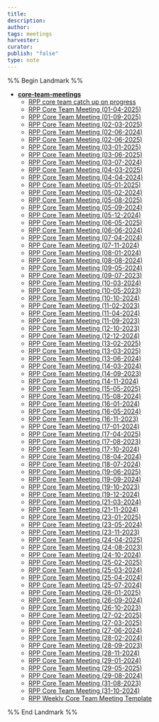 ```yaml
---
title: 
description: 
author: 
tags: meetings
harvester: 
curator: 
publish: "false"
type: note
---
```

%% Begin Landmark %%
- **[core-team-meetings](notes/rpp/rpp-archive/rpp-meetings/core-team-meetings/core-team-meetings.md)**
  - [RPP core team catch up on progress](notes/rpp/rpp-archive/rpp-meetings/core-team-meetings/RPP%20core%20team%20catch%20up%20on%20progress.md)
  - [RPP Core Team Meeting (01-04-2025)](notes/rpp/rpp-archive/rpp-meetings/core-team-meetings/RPP%20Core%20Team%20Meeting%20(01-04-2025).md)
  - [RPP Core Team Meeting (01-09-2025)](notes/rpp/rpp-archive/rpp-meetings/core-team-meetings/RPP%20Core%20Team%20Meeting%20(01-09-2025).md)
  - [RPP Core Team Meeting (02-03-2025)](notes/rpp/rpp-archive/rpp-meetings/core-team-meetings/RPP%20Core%20Team%20Meeting%20(02-03-2025).md)
  - [RPP Core Team Meeting (02-06-2024)](notes/rpp/rpp-archive/rpp-meetings/core-team-meetings/RPP%20Core%20Team%20Meeting%20(02-06-2024).md)
  - [RPP Core Team Meeting (02-06-2025)](notes/rpp/rpp-archive/rpp-meetings/core-team-meetings/RPP%20Core%20Team%20Meeting%20(02-06-2025).md)
  - [RPP Core Team Meeting (03-01-2025)](notes/rpp/rpp-archive/rpp-meetings/core-team-meetings/RPP%20Core%20Team%20Meeting%20(03-01-2025).md)
  - [RPP Core Team Meeting (03-06-2025)](notes/rpp/rpp-archive/rpp-meetings/core-team-meetings/RPP%20Core%20Team%20Meeting%20(03-06-2025).md)
  - [RPP Core Team Meeting (03-07-2024)](notes/rpp/rpp-archive/rpp-meetings/core-team-meetings/RPP%20Core%20Team%20Meeting%20(03-07-2024).md)
  - [RPP Core Team Meeting (04-03-2025)](notes/rpp/rpp-archive/rpp-meetings/core-team-meetings/RPP%20Core%20Team%20Meeting%20(04-03-2025).md)
  - [RPP Core Team Meeting (04-04-2024)](notes/rpp/rpp-archive/rpp-meetings/core-team-meetings/RPP%20Core%20Team%20Meeting%20(04-04-2024).md)
  - [RPP Core Team Meeting (05-01-2025)](notes/rpp/rpp-archive/rpp-meetings/core-team-meetings/RPP%20Core%20Team%20Meeting%20(05-01-2025).md)
  - [RPP Core Team Meeting (05-02-2024)](notes/rpp/rpp-archive/rpp-meetings/core-team-meetings/RPP%20Core%20Team%20Meeting%20(05-02-2024).md)
  - [RPP Core Team Meeting (05-08-2025)](notes/rpp/rpp-archive/rpp-meetings/core-team-meetings/RPP%20Core%20Team%20Meeting%20(05-08-2025).md)
  - [RPP Core Team Meeting (05-09-2024)](notes/rpp/rpp-archive/rpp-meetings/core-team-meetings/RPP%20Core%20Team%20Meeting%20(05-09-2024).md)
  - [RPP Core Team Meeting (05-12-2024)](notes/rpp/rpp-archive/rpp-meetings/core-team-meetings/RPP%20Core%20Team%20Meeting%20(05-12-2024).md)
  - [RPP Core Team Meeting (06-05-2025)](notes/rpp/rpp-archive/rpp-meetings/core-team-meetings/RPP%20Core%20Team%20Meeting%20(06-05-2025).md)
  - [RPP Core Team Meeting (06-06-2024)](notes/rpp/rpp-archive/rpp-meetings/core-team-meetings/RPP%20Core%20Team%20Meeting%20(06-06-2024).md)
  - [RPP Core Team Meeting (07-04-2024)](notes/rpp/rpp-archive/rpp-meetings/core-team-meetings/RPP%20Core%20Team%20Meeting%20(07-04-2024).md)
  - [RPP Core Team Meeting (07-11-2024)](notes/rpp/rpp-archive/rpp-meetings/core-team-meetings/RPP%20Core%20Team%20Meeting%20(07-11-2024).md)
  - [RPP Core Team Meeting (08-01-2024)](notes/rpp/rpp-archive/rpp-meetings/core-team-meetings/RPP%20Core%20Team%20Meeting%20(08-01-2024).md)
  - [RPP Core Team Meeting (08-08-2024)](notes/rpp/rpp-archive/rpp-meetings/core-team-meetings/RPP%20Core%20Team%20Meeting%20(08-08-2024).md)
  - [RPP Core Team Meeting (09-05-2024)](notes/rpp/rpp-archive/rpp-meetings/core-team-meetings/RPP%20Core%20Team%20Meeting%20(09-05-2024).md)
  - [RPP Core Team Meeting (09-07-2023)](notes/rpp/rpp-archive/rpp-meetings/core-team-meetings/RPP%20Core%20Team%20Meeting%20(09-07-2023).md)
  - [RPP Core Team Meeting (10-03-2024)](notes/rpp/rpp-archive/rpp-meetings/core-team-meetings/RPP%20Core%20Team%20Meeting%20(10-03-2024).md)
  - [RPP Core Team Meeting (10-05-2023)](notes/rpp/rpp-archive/rpp-meetings/core-team-meetings/RPP%20Core%20Team%20Meeting%20(10-05-2023).md)
  - [RPP Core Team Meeting (10-10-2024)](notes/rpp/rpp-archive/rpp-meetings/core-team-meetings/RPP%20Core%20Team%20Meeting%20(10-10-2024).md)
  - [RPP Core Team Meeting (11-02-2023)](notes/rpp/rpp-archive/rpp-meetings/core-team-meetings/RPP%20Core%20Team%20Meeting%20(11-02-2023).md)
  - [RPP Core Team Meeting (11-04-2024)](notes/rpp/rpp-archive/rpp-meetings/core-team-meetings/RPP%20Core%20Team%20Meeting%20(11-04-2024).md)
  - [RPP Core Team Meeting (11-09-2023)](notes/rpp/rpp-archive/rpp-meetings/core-team-meetings/RPP%20Core%20Team%20Meeting%20(11-09-2023).md)
  - [RPP Core Team Meeting (12-10-2023)](notes/rpp/rpp-archive/rpp-meetings/core-team-meetings/RPP%20Core%20Team%20Meeting%20(12-10-2023).md)
  - [RPP Core Team Meeting (12-12-2024)](notes/rpp/rpp-archive/rpp-meetings/core-team-meetings/RPP%20Core%20Team%20Meeting%20(12-12-2024).md)
  - [RPP Core Team Meeting (13-02-2025)](notes/rpp/rpp-archive/rpp-meetings/core-team-meetings/RPP%20Core%20Team%20Meeting%20(13-02-2025).md)
  - [RPP Core Team Meeting (13-03-2025)](notes/rpp/rpp-archive/rpp-meetings/core-team-meetings/RPP%20Core%20Team%20Meeting%20(13-03-2025).md)
  - [RPP Core Team Meeting (13-06-2024)](notes/rpp/rpp-archive/rpp-meetings/core-team-meetings/RPP%20Core%20Team%20Meeting%20(13-06-2024).md)
  - [RPP Core Team Meeting (14-03-2024)](notes/rpp/rpp-archive/rpp-meetings/core-team-meetings/RPP%20Core%20Team%20Meeting%20(14-03-2024).md)
  - [RPP Core Team Meeting (14-09-2023)](notes/rpp/rpp-archive/rpp-meetings/core-team-meetings/RPP%20Core%20Team%20Meeting%20(14-09-2023).md)
  - [RPP Core Team Meeting (14-11-2024)](notes/rpp/rpp-archive/rpp-meetings/core-team-meetings/RPP%20Core%20Team%20Meeting%20(14-11-2024).md)
  - [RPP Core Team Meeting (15-05-2025)](notes/rpp/rpp-archive/rpp-meetings/core-team-meetings/RPP%20Core%20Team%20Meeting%20(15-05-2025).md)
  - [RPP Core Team Meeting (15-08-2024)](notes/rpp/rpp-archive/rpp-meetings/core-team-meetings/RPP%20Core%20Team%20Meeting%20(15-08-2024).md)
  - [RPP Core Team Meeting (16-01-2024)](notes/rpp/rpp-archive/rpp-meetings/core-team-meetings/RPP%20Core%20Team%20Meeting%20(16-01-2024).md)
  - [RPP Core Team Meeting (16-05-2024)](notes/rpp/rpp-archive/rpp-meetings/core-team-meetings/RPP%20Core%20Team%20Meeting%20(16-05-2024).md)
  - [RPP Core Team Meeting (16-11-2023)](notes/rpp/rpp-archive/rpp-meetings/core-team-meetings/RPP%20Core%20Team%20Meeting%20(16-11-2023).md)
  - [RPP Core Team Meeting (17-01-2024)](notes/rpp/rpp-archive/rpp-meetings/core-team-meetings/RPP%20Core%20Team%20Meeting%20(17-01-2024).md)
  - [RPP Core Team Meeting (17-04-2025)](notes/rpp/rpp-archive/rpp-meetings/core-team-meetings/RPP%20Core%20Team%20Meeting%20(17-04-2025).md)
  - [RPP Core Team Meeting (17-08-2023)](notes/rpp/rpp-archive/rpp-meetings/core-team-meetings/RPP%20Core%20Team%20Meeting%20(17-08-2023).md)
  - [RPP Core Team Meeting (17-10-2024)](notes/rpp/rpp-archive/rpp-meetings/core-team-meetings/RPP%20Core%20Team%20Meeting%20(17-10-2024).md)
  - [RPP Core Team Meeting (18-04-2024)](notes/rpp/rpp-archive/rpp-meetings/core-team-meetings/RPP%20Core%20Team%20Meeting%20(18-04-2024).md)
  - [RPP Core Team Meeting (18-07-2024)](notes/rpp/rpp-archive/rpp-meetings/core-team-meetings/RPP%20Core%20Team%20Meeting%20(18-07-2024).md)
  - [RPP Core Team Meeting (19-06-2025)](notes/rpp/rpp-archive/rpp-meetings/core-team-meetings/RPP%20Core%20Team%20Meeting%20(19-06-2025).md)
  - [RPP Core Team Meeting (19-09-2024)](notes/rpp/rpp-archive/rpp-meetings/core-team-meetings/RPP%20Core%20Team%20Meeting%20(19-09-2024).md)
  - [RPP Core Team Meeting (19-10-2023)](notes/rpp/rpp-archive/rpp-meetings/core-team-meetings/RPP%20Core%20Team%20Meeting%20(19-10-2023).md)
  - [RPP Core Team Meeting (19-12-2024)](notes/rpp/rpp-archive/rpp-meetings/core-team-meetings/RPP%20Core%20Team%20Meeting%20(19-12-2024).md)
  - [RPP Core Team Meeting (21-03-2024)](notes/rpp/rpp-archive/rpp-meetings/core-team-meetings/RPP%20Core%20Team%20Meeting%20(21-03-2024).md)
  - [RPP Core Team Meeting (21-11-2024)](notes/rpp/rpp-archive/rpp-meetings/core-team-meetings/RPP%20Core%20Team%20Meeting%20(21-11-2024).md)
  - [RPP Core Team Meeting (23-01-2025)](notes/rpp/rpp-archive/rpp-meetings/core-team-meetings/RPP%20Core%20Team%20Meeting%20(23-01-2025).md)
  - [RPP Core Team Meeting (23-05-2024)](notes/rpp/rpp-archive/rpp-meetings/core-team-meetings/RPP%20Core%20Team%20Meeting%20(23-05-2024).md)
  - [RPP Core Team Meeting (23-11-2023)](notes/rpp/rpp-archive/rpp-meetings/core-team-meetings/RPP%20Core%20Team%20Meeting%20(23-11-2023).md)
  - [RPP Core Team Meeting (24-04-2025)](notes/rpp/rpp-archive/rpp-meetings/core-team-meetings/RPP%20Core%20Team%20Meeting%20(24-04-2025).md)
  - [RPP Core Team Meeting (24-08-2023)](notes/rpp/rpp-archive/rpp-meetings/core-team-meetings/RPP%20Core%20Team%20Meeting%20(24-08-2023).md)
  - [RPP Core Team Meeting (24-10-2024)](notes/rpp/rpp-archive/rpp-meetings/core-team-meetings/RPP%20Core%20Team%20Meeting%20(24-10-2024).md)
  - [RPP Core Team Meeting (25-02-2025)](notes/rpp/rpp-archive/rpp-meetings/core-team-meetings/RPP%20Core%20Team%20Meeting%20(25-02-2025).md)
  - [RPP Core Team Meeting (25-03-2024)](notes/rpp/rpp-archive/rpp-meetings/core-team-meetings/RPP%20Core%20Team%20Meeting%20(25-03-2024).md)
  - [RPP Core Team Meeting (25-04-2024)](notes/rpp/rpp-archive/rpp-meetings/core-team-meetings/RPP%20Core%20Team%20Meeting%20(25-04-2024).md)
  - [RPP Core Team Meeting (25-07-2024)](notes/rpp/rpp-archive/rpp-meetings/core-team-meetings/RPP%20Core%20Team%20Meeting%20(25-07-2024).md)
  - [RPP Core Team Meeting (26-01-2025)](notes/rpp/rpp-archive/rpp-meetings/core-team-meetings/RPP%20Core%20Team%20Meeting%20(26-01-2025).md)
  - [RPP Core Team Meeting (26-09-2024)](notes/rpp/rpp-archive/rpp-meetings/core-team-meetings/RPP%20Core%20Team%20Meeting%20(26-09-2024).md)
  - [RPP Core Team Meeting (26-10-2023)](notes/rpp/rpp-archive/rpp-meetings/core-team-meetings/RPP%20Core%20Team%20Meeting%20(26-10-2023).md)
  - [RPP Core Team Meeting (27-02-2025)](notes/rpp/rpp-archive/rpp-meetings/core-team-meetings/RPP%20Core%20Team%20Meeting%20(27-02-2025).md)
  - [RPP Core Team Meeting (27-03-2025)](notes/rpp/rpp-archive/rpp-meetings/core-team-meetings/RPP%20Core%20Team%20Meeting%20(27-03-2025).md)
  - [RPP Core Team Meeting (27-06-2024)](notes/rpp/rpp-archive/rpp-meetings/core-team-meetings/RPP%20Core%20Team%20Meeting%20(27-06-2024).md)
  - [RPP Core Team Meeting (28-02-2024)](notes/rpp/rpp-archive/rpp-meetings/core-team-meetings/RPP%20Core%20Team%20Meeting%20(28-02-2024).md)
  - [RPP Core Team Meeting (28-09-2023)](notes/rpp/rpp-archive/rpp-meetings/core-team-meetings/RPP%20Core%20Team%20Meeting%20(28-09-2023).md)
  - [RPP Core Team Meeting (28-11-2024)](notes/rpp/rpp-archive/rpp-meetings/core-team-meetings/RPP%20Core%20Team%20Meeting%20(28-11-2024).md)
  - [RPP Core Team Meeting (29-01-2024)](notes/rpp/rpp-archive/rpp-meetings/core-team-meetings/RPP%20Core%20Team%20Meeting%20(29-01-2024).md)
  - [RPP Core Team Meeting (29-05-2025)](notes/rpp/rpp-archive/rpp-meetings/core-team-meetings/RPP%20Core%20Team%20Meeting%20(29-05-2025).md)
  - [RPP Core Team Meeting (29-08-2024)](notes/rpp/rpp-archive/rpp-meetings/core-team-meetings/RPP%20Core%20Team%20Meeting%20(29-08-2024).md)
  - [RPP Core Team Meeting (31-08-2023)](notes/rpp/rpp-archive/rpp-meetings/core-team-meetings/RPP%20Core%20Team%20Meeting%20(31-08-2023).md)
  - [RPP Core Team Meeting (31-10-2024)](notes/rpp/rpp-archive/rpp-meetings/core-team-meetings/RPP%20Core%20Team%20Meeting%20(31-10-2024).md)
  - [RPP Weekly Core Team Meeting Template](notes/rpp/rpp-archive/rpp-meetings/core-team-meetings/RPP%20Weekly%20Core%20Team%20Meeting%20Template.md)

%% End Landmark %%